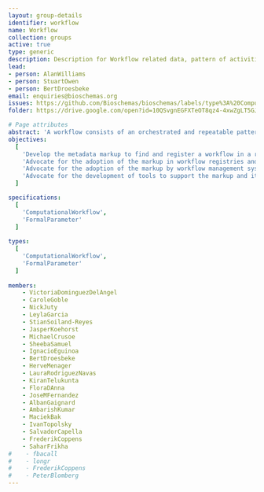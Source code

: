 ```yaml
---
layout: group-details
identifier: workflow
name: Workflow
collection: groups
active: true
type: generic
description: Description for Workflow related data, pattern of activities and so on.
lead: 
- person: AlanWilliams
- person: StuartOwen
- person: BertDroesbeke
email: enquiries@bioschemas.org
issues: https://github.com/Bioschemas/bioschemas/labels/type%3A%20ComputationalWorkflow
folder: https://drive.google.com/open?id=10QSvgnEGFXTeOT8qz4-4xwZgLT5GJrqG

# Page attributes
abstract: 'A workflow consists of an orchestrated and repeatable pattern of activities enabled by the systematic organization of resources into processes that transform materials, provide services, or process information. It can be depicted as a sequence of operations, the work of a person or group, the work of an organization of staff, or one or more simple or complex mechanisms.'
objectives:
  [
    'Develop the metadata markup to find and register a workflow in a registry and exchange metadata between workflow registries',
    'Advocate for the adoption of the markup in workflow registries and repositories',
    'Advocate for the adoption of the markup by workflow management systems',
    'Advocate for the development of tools to support the markup and its use'
  ]

specifications:
  [  
    'ComputationalWorkflow',
    'FormalParameter'
  ]
  
types:
  [  
    'ComputationalWorkflow',
    'FormalParameter'
  ]
  
members:
    - VictoriaDominguezDelAngel
    - CaroleGoble
    - NickJuty
    - LeylaGarcia
    - StianSoiland-Reyes
    - JasperKoehorst
    - MichaelCrusoe
    - SheebaSamuel
    - IgnacioEguinoa
    - BertDroesbeke
    - HerveMenager
    - LauraRodriguezNavas
    - KiranTelukunta
    - FloraDAnna
    - JoseMFernandez
    - AlbanGaignard
    - AmbarishKumar
    - MaciekBak
    - IvanTopolsky
    - SalvadorCapella
    - FrederikCoppens
    - SaharFrikha
#    - fbacall
#    - longr
#    - FrederikCoppens
#    - PeterBlomberg
---
```

